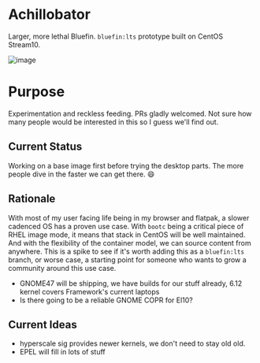 # Achillobator
Larger, more lethal Bluefin. `bluefin:lts` prototype built on CentOS Stream10.

![image](https://github.com/user-attachments/assets/2e160934-44e6-4aee-b2b8-accb3bcf0a41)

# Purpose

Experimentation and reckless feeding. PRs gladly welcomed. Not sure how many people would be interested in this so I guess we'll find out. 

## Current Status

Working on a base image first before trying the desktop parts. The more people dive in the faster we can get there. 😄

## Rationale

With most of my user facing life being in my browser and flatpak, a slower cadenced OS has a proven use case. With `bootc` being a critical piece of RHEL image mode, it means that stack in CentOS will be well maintained. And with the flexibility of the container model, we can source content from anywhere. This is a spike to see if it's worth adding this as a `bluefin:lts` branch, or worse case, a starting point for someone who wants to grow a community around this use case. 

- GNOME47 will be shipping, we have builds for our stuff already, 6.12 kernel covers Framework's current laptops
- Is there going to be a reliable GNOME COPR for El10?

## Current Ideas

- hyperscale sig provides newer kernels, we don't need to stay old old.
- EPEL will fill in lots of stuff
